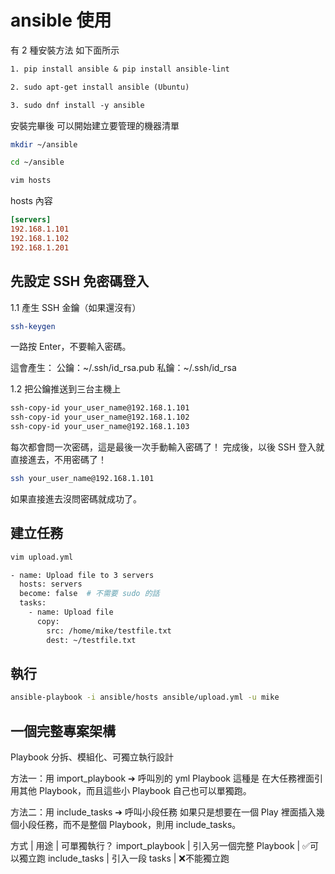 # ansible 使用

有 2 種安裝方法 如下面所示

``` txt
1. pip install ansible & pip install ansible-lint

2. sudo apt-get install ansible (Ubuntu)

3. sudo dnf install -y ansible
```

安裝完畢後 可以開始建立要管理的機器清單

```bash
mkdir ~/ansible

cd ~/ansible

vim hosts
```

hosts 內容

```ini
[servers]
192.168.1.101
192.168.1.102
192.168.1.201
```

## 先設定 SSH 免密碼登入 

1.1 產生 SSH 金鑰（如果還沒有）

```bash
ssh-keygen
```

一路按 Enter，不要輸入密碼。

這會產生：
公鑰：~/.ssh/id_rsa.pub
私鑰：~/.ssh/id_rsa

1.2 把公鑰推送到三台主機上

```bash
ssh-copy-id your_user_name@192.168.1.101
ssh-copy-id your_user_name@192.168.1.102
ssh-copy-id your_user_name@192.168.1.103
```

每次都會問一次密碼，這是最後一次手動輸入密碼了！
完成後，以後 SSH 登入就直接進去，不用密碼了！

```bash
ssh your_user_name@192.168.1.101
```

如果直接進去沒問密碼就成功了。


## 建立任務

```bash
vim upload.yml

- name: Upload file to 3 servers
  hosts: servers
  become: false  # 不需要 sudo 的話
  tasks:
    - name: Upload file
      copy:
        src: /home/mike/testfile.txt
        dest: ~/testfile.txt
```

## 執行

```bash
ansible-playbook -i ansible/hosts ansible/upload.yml -u mike
```

## 一個完整專案架構

Playbook 分拆、模組化、可獨立執行設計

方法一：用 import_playbook ➔ 呼叫別的 yml Playbook
這種是 在大任務裡面引用其他 Playbook，而且這些小 Playbook 自己也可以單獨跑。

方法二：用 include_tasks ➔ 呼叫小段任務
如果只是想要在一個 Play 裡面插入幾個小段任務，而不是整個 Playbook，則用 include_tasks。

方式 | 用途 | 可單獨執行？
import_playbook | 引入另一個完整 Playbook | ✅可以獨立跑
include_tasks | 引入一段 tasks | ❌不能獨立跑

